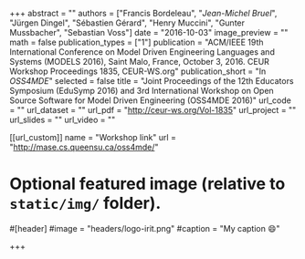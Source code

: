+++
abstract = ""
authors = ["Francis Bordeleau", "_Jean-Michel Bruel_", "Jürgen Dingel", "Sébastien Gérard", "Henry Muccini", "Gunter Mussbacher", "Sebastian Voss"]
date = "2016-10-03"
image_preview = ""
math = false
publication_types = ["1"]
publication = "ACM/IEEE 19th International Conference on Model Driven Engineering Languages and Systems (MODELS 2016), Saint Malo, France, October 3, 2016. CEUR Workshop Proceedings 1835, CEUR-WS.org"
publication_short = "In *OSS4MDE*"
selected = false
title = "Joint Proceedings of the 12th Educators Symposium (EduSymp 2016) and 3rd International Workshop on Open Source Software for Model Driven Engineering (OSS4MDE 2016)"
url_code = ""
url_dataset = ""
url_pdf = "http://ceur-ws.org/Vol-1835"
url_project = ""
url_slides = ""
url_video = ""

[[url_custom]]
name = "Workshop link"
url = "http://mase.cs.queensu.ca/oss4mde/"

# Optional featured image (relative to `static/img/` folder).
#[header]
#image = "headers/logo-irit.png"
#caption = "My caption :smile:"

+++

